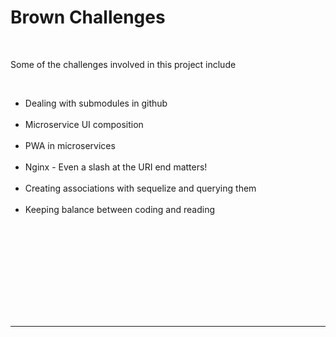<h1> Brown Challenges </h1>
<br/>
<p> Some of the challenges involved in this project include </p>
<br/>

<ul>
  <li> Dealing with submodules in github </li> <br/>
  <li> Microservice UI composition </li> <br/>
  <li> PWA in microservices </li> <br/>
  <li> Nginx - Even a slash at the URI end matters! </li> <br/>
  <li> Creating associations with sequelize and querying them </li> <br/>
  <li> Keeping balance between coding and reading </li> <br/>
</ul> <br/> <br/><br/> <br/><br/> <br/>

<br/> <hr/>
